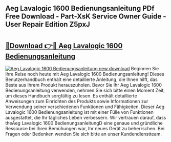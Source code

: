 ## Aeg Lavalogic 1600 Bedienungsanleitung PDf Free Download - Part-XsK Service Owner Guide - User Repair Edition Z5pxJ

# <h2><a href="http://df3k00y.blite.top/?on=Aeg+Lavalogic+1600+Bedienungsanleitung">🔗Download 👉🔴 Aeg Lavalogic 1600 Bedienungsanleitung</a></h2>

[![Aeg Lavalogic 1600 Bedienungsanleitung new download](https://i.imgur.com/lujVjoI.png)](http://df3k00y.blite.top/?on=Aeg+Lavalogic+1600+Bedienungsanleitung)
Beginnen Sie Ihre Reise noch heute mit Aeg Lavalogic 1600 Bedienungsanleitung! Dieses Benutzerhandbuch enthält eine detaillierte Anleitung, die Ihnen hilft, das Beste aus Ihrem Produkt herauszuholen. Bevor Sie Ihr Aeg Lavalogic 1600 Bedienungsanleitung verwenden, nehmen Sie sich bitte einen Moment Zeit, um dieses Handbuch sorgfältig zu lesen. Es enthält detaillierte Anweisungen zum Einrichten des Produkts sowie Informationen zur Verwendung seiner verschiedenen Funktionen und Fähigkeiten. Dieser Aeg Lavalogic 1600 Bedienungsanleitung ist mit einer Fülle von Funktionen ausgestattet, die Ihr tägliches Leben verbessern. Wir vertrauen darauf, dass theAeg Lavalogic 1600 BedienungsanleitungD eine genaue und gründliche Ressource bei Ihren Bemühungen war, Ihr neues Gerät zu beherrschen. Bei Fragen oder Bedenken wenden Sie sich bitte an unser Kundendienstteam.
